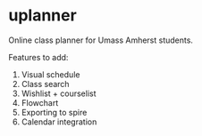 # uplanner
Online class planner for Umass Amherst students.

<h>Features to add:</h>
<p>
<ol>
  <li>Visual schedule</li>
  <li>Class search</li>
  <li>Wishlist + courselist</li>
  <li>Flowchart</li>
  <li>Exporting to spire</li>
  <li>Calendar integration</li>
</ol>
</p>
